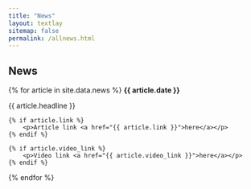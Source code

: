 ```yaml
---
title: "News"
layout: textlay
sitemap: false
permalink: /allnews.html
---
```


## News

<div class="jumbotron">
  {% for article in site.data.news %}
    <b>{{ article.date }}</b>
    <p>{{ article.headline }}</p>
  
    {% if article.link %}
        <p>Article link <a href="{{ article.link }}">here</a></p>
    {% endif %}
  
    {% if article.video_link %}
        <p>Video link <a href="{{ article.video_link }}">here</a></p>
    {% endif %}
  
  {% endfor %}
</div>

